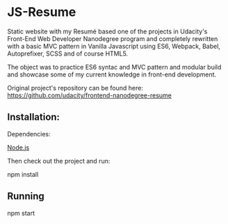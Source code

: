 # JS-Resume

Static website with my Resumé based one of the projects in Udacity's Front-End Web Developer Nanodegree program and completely rewritten with a basic MVC pattern in Vanilla Javascript using ES6, Webpack, Babel, Autoprefixer, SCSS and of course HTML5.

The object was to practice ES6 syntac and MVC pattern and modular build and showcase some of my current knowledge in front-end development.

Original project's repository can be found here: https://github.com/udacity/frontend-nanodegree-resume

## Installation:

Dependencies:

[Node.js](https://nodejs.org/en/) 

Then check out the project and run:

npm install

## Running

npm start
